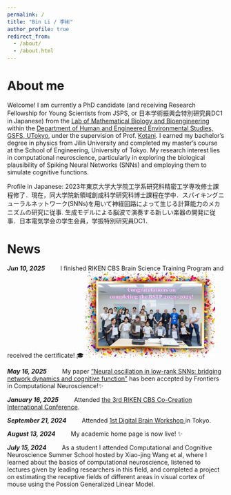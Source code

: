 ```yaml
---
permalink: /
title: "Bin Li / 李彬"
author_profile: true
redirect_from: 
  - /about/
  - /about.html
---
```

# About me
Welcome! I am currently a PhD candidate (and receiving Research Fellowship for Young Scientists from JSPS, or 日本学術振興会特別研究員DC1 in Japanese) from the [Lab of Mathematical Biology and Bioengineering](http://neuron.t.u-tokyo.ac.jp/mbb/) within the [Department of Human and Engineered Environmental Studies, GSFS, UTokyo](https://www.h.k.u-tokyo.ac.jp/research/mbb/index_e.html), under the supervision of Prof. [Kotani](https://x.com/KiyoshiKotani). I earned my bachelor’s degree in physics from Jilin University and completed my master’s course at the School of Engineering, University of Tokyo. My research interest lies in computational neuroscience, particularly in exploring the biological plausibility of Spiking Neural Networks (SNNs) and employing them to simulate cognitive functions.

Profile in Japanese: 2023年東京大学大学院工学系研究科精密工学専攻修士課程修了．現在，同大学院新領域創成科学研究科博士課程在学中．スパイキングニューラルネットワーク(SNNs)を用いて神経回路によって生じる計算能力のメカニズムの研究に従事. 生成モデルによる脳波で演奏する新しい楽器の開発に従事．日本電気学会の学生会員，学振特別研究員DC1．

<!-- During my previous studies, I improved the biological plausibility of neuron models in SNNs built by converting parameters from trained non-spiking one. I also studied how their performance on working memory tasks is affected by the regulation of excitatory and inhibitory signaling. In my PhD research, I am going to explore how a biologically plausible SNNs can connect with and regulate the activity of cultured neuron groups, and furtherer investigate the potential of using SNNs to assist the brain in performing cognitive functions.
"2003年東京大学大学院工学系研究科精密機械工学専攻博士課程修了．同大学院新領域創成科学研究科講師，同大学先端科学技術研究センター准教授などを経て，現在，同大学院新領域創成科学研究科教授．非線形動力学，統計物理学，生体信号処理，ヒューマンインタフェースの研究に従事．日本生体医工学会，精密工学会の会員．工学博士

"2023年東京大学大学院工学系研究科精密工学専攻修士課程修了．現在，同大学院新領域創成科学研究科博士課程在学中．スパイキングニューラルネットワーク(SNNS)を用いて、神経回路によって生じる計算能力のメカニズムの研究に従事。また、生成モデルによる脳波で演奏する新しい楽器の開発に従事．日本電気学会の学生会員，学振特別研究員DC1．
利用脉冲神经网络研究神经连接产生计算能力的机制。利用脑波信号及生成式模型开发新型乐器。
スパイキングニューラルネットワーク(SNNS)を用いて、神経回路によって生じる計算能力のメカニズムの研究に従事。また、生成モデルによる脳波で演奏する新しい楽器の開発に従事
"



"
After studying physics at Jilin University for my undergraduate degree, I chose to go to the University of Tokyo for my master's research on SNNs. Continuing in this field for my PhD, I was honored to receive Research Fellowship for Young Scientist from Japan Society for the Promotion of Science. -->

# News

***Jun 10, 2025*** <span style="display:inline-block; width: 2em;"></span> I finished RIKEN CBS Brain Science Training Program and received the certificate! 🎓 <img src="/images/BSTP.jpeg" alt="BSTP photo" style="width: 300px; height: auto;">

***May 16, 2025*** <span style="display:inline-block; width: 2em;"></span> My paper <a href="https://github.com/LiBinUtokyo/LowRank_ModifiedTheta_SNN">“Neural oscillation in low-rank SNNs: bridging network dynamics and cognitive function”</a> has been accepted by Frontiers in Computational Neuroscience!✨

***January 16, 2025*** <span style="display:inline-block; width: 2em;"></span> Attended <a href="https://cbs.riken.jp/en/events/co_creation3/index.html">the 3rd RIKEN CBS Co-Creation International Conference</a>.

***September 21, 2024*** <span style="display:inline-block; width: 2em;"></span> Attended <a href="https://boatneck-weeder-7b7.notion.site/1st-Digital-Brain-Workshop-131a68936dda4867a88fedd25dfaac92">1st Digital Brain Workshop </a> in Tokyo.

***August 13, 2024*** <span style="display:inline-block; width: 2em;"></span> My academic home page is now live! ✨


***July 15, 2024*** <span style="display:inline-block; width: 2em;"></span> 
As a student I attended Computational and Cognitive Neuroscience Summer School hosted by Xiao-jing Wang et al, where I learned about the basics of computational neuroscience, listened to lectures given by leading researchers in this field, and completed a project on estimating the receptive fields of different areas in visual cortex of mouse using the Possion Generalized Linear Model.

<!-- 
This is the front page of a website that is powered by the [Academic Pages template](https://github.com/academicpages/academicpages.github.io) and hosted on GitHub pages. [GitHub pages](https://pages.github.com) is a free service in which websites are built and hosted from code and data stored in a GitHub repository, automatically updating when a new commit is made to the respository. This template was forked from the [Minimal Mistakes Jekyll Theme](https://mmistakes.github.io/minimal-mistakes/) created by Michael Rose, and then extended to support the kinds of content that academics have: publications, talks, teaching, a portfolio, blog posts, and a dynamically-generated CV. You can fork [this repository](https://github.com/academicpages/academicpages.github.io) right now, modify the configuration and markdown files, add your own PDFs and other content, and have your own site for free, with no ads! An older version of this template powers my own personal website at [stuartgeiger.com](http://stuartgeiger.com), which uses [this Github repository](https://github.com/staeiou/staeiou.github.io).

A data-driven personal website
======
Like many other Jekyll-based GitHub Pages templates, Academic Pages makes you separate the website's content from its form. The content & metadata of your website are in structured markdown files, while various other files constitute the theme, specifying how to transform that content & metadata into HTML pages. You keep these various markdown (.md), YAML (.yml), HTML, and CSS files in a public GitHub repository. Each time you commit and push an update to the repository, the [GitHub pages](https://pages.github.com/) service creates static HTML pages based on these files, which are hosted on GitHub's servers free of charge.

Many of the features of dynamic content management systems (like Wordpress) can be achieved in this fashion, using a fraction of the computational resources and with far less vulnerability to hacking and DDoSing. You can also modify the theme to your heart's content without touching the content of your site. If you get to a point where you've broken something in Jekyll/HTML/CSS beyond repair, your markdown files describing your talks, publications, etc. are safe. You can rollback the changes or even delete the repository and start over -- just be sure to save the markdown files! Finally, you can also write scripts that process the structured data on the site, such as [this one](https://github.com/academicpages/academicpages.github.io/blob/master/talkmap.ipynb) that analyzes metadata in pages about talks to display [a map of every location you've given a talk](https://academicpages.github.io/talkmap.html).

Getting started
======
1. Register a GitHub account if you don't have one and confirm your e-mail (required!)
1. Fork [this repository](https://github.com/academicpages/academicpages.github.io) by clicking the "fork" button in the top right. 
1. Go to the repository's settings (rightmost item in the tabs that start with "Code", should be below "Unwatch"). Rename the repository "[your GitHub username].github.io", which will also be your website's URL.
1. Set site-wide configuration and create content & metadata (see below -- also see [this set of diffs](http://archive.is/3TPas) showing what files were changed to set up [an example site](https://getorg-testacct.github.io) for a user with the username "getorg-testacct")
1. Upload any files (like PDFs, .zip files, etc.) to the files/ directory. They will appear at https://[your GitHub username].github.io/files/example.pdf.  
1. Check status by going to the repository settings, in the "GitHub pages" section

Site-wide configuration
------
The main configuration file for the site is in the base directory in [_config.yml](https://github.com/academicpages/academicpages.github.io/blob/master/_config.yml), which defines the content in the sidebars and other site-wide features. You will need to replace the default variables with ones about yourself and your site's github repository. The configuration file for the top menu is in [_data/navigation.yml](https://github.com/academicpages/academicpages.github.io/blob/master/_data/navigation.yml). For example, if you don't have a portfolio or blog posts, you can remove those items from that navigation.yml file to remove them from the header. 

Create content & metadata
------
For site content, there is one markdown file for each type of content, which are stored in directories like _publications, _talks, _posts, _teaching, or _pages. For example, each talk is a markdown file in the [_talks directory](https://github.com/academicpages/academicpages.github.io/tree/master/_talks). At the top of each markdown file is structured data in YAML about the talk, which the theme will parse to do lots of cool stuff. The same structured data about a talk is used to generate the list of talks on the [Talks page](https://academicpages.github.io/talks), each [individual page](https://academicpages.github.io/talks/2012-03-01-talk-1) for specific talks, the talks section for the [CV page](https://academicpages.github.io/cv), and the [map of places you've given a talk](https://academicpages.github.io/talkmap.html) (if you run this [python file](https://github.com/academicpages/academicpages.github.io/blob/master/talkmap.py) or [Jupyter notebook](https://github.com/academicpages/academicpages.github.io/blob/master/talkmap.ipynb), which creates the HTML for the map based on the contents of the _talks directory).

**Markdown generator**

I have also created [a set of Jupyter notebooks](https://github.com/academicpages/academicpages.github.io/tree/master/markdown_generator
) that converts a CSV containing structured data about talks or presentations into individual markdown files that will be properly formatted for the Academic Pages template. The sample CSVs in that directory are the ones I used to create my own personal website at stuartgeiger.com. My usual workflow is that I keep a spreadsheet of my publications and talks, then run the code in these notebooks to generate the markdown files, then commit and push them to the GitHub repository.

How to edit your site's GitHub repository
------
Many people use a git client to create files on their local computer and then push them to GitHub's servers. If you are not familiar with git, you can directly edit these configuration and markdown files directly in the github.com interface. Navigate to a file (like [this one](https://github.com/academicpages/academicpages.github.io/blob/master/_talks/2012-03-01-talk-1.md) and click the pencil icon in the top right of the content preview (to the right of the "Raw | Blame | History" buttons). You can delete a file by clicking the trashcan icon to the right of the pencil icon. You can also create new files or upload files by navigating to a directory and clicking the "Create new file" or "Upload files" buttons. 

Example: editing a markdown file for a talk
![Editing a markdown file for a talk](/images/editing-talk.png)

For more info
------
More info about configuring Academic Pages can be found in [the guide](https://academicpages.github.io/markdown/). The [guides for the Minimal Mistakes theme](https://mmistakes.github.io/minimal-mistakes/docs/configuration/) (which this theme was forked from) might also be helpful. 
-->
